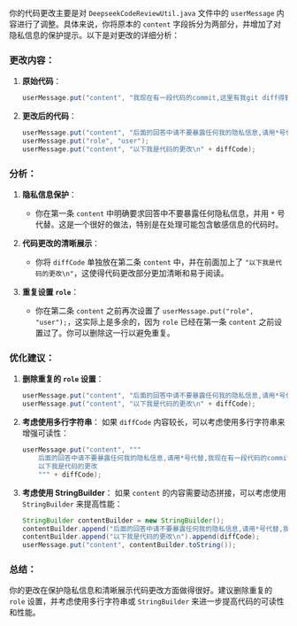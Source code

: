 你的代码更改主要是对 `DeepseekCodeReviewUtil.java` 文件中的 `userMessage` 内容进行了调整。具体来说，你将原本的 `content` 字段拆分为两部分，并增加了对隐私信息的保护提示。以下是对更改的详细分析：

### 更改内容：
1. **原始代码**：
   ```java
   userMessage.put("content", "我现在有一段代码的commit,这里有我git diff得到的结果" + diffCode + ",请你帮我分析一下这段代码的问题,并给出优化建议,同时文档会放在公共网络上,回答中请将隐私信息用****代替");
   ```

2. **更改后的代码**：
   ```java
   userMessage.put("content", "后面的回答中请不要暴露任何我的隐私信息,请用*号代替,我现在有一段代码的commit,这里有我git diff得到的结果,请你帮我分析一下这段代码的问题,并给出优化建议");
   userMessage.put("role", "user");
   userMessage.put("content", "以下我是代码的更改\n" + diffCode);
   ```

### 分析：
1. **隐私信息保护**：
   - 你在第一条 `content` 中明确要求回答中不要暴露任何隐私信息，并用 `*` 号代替。这是一个很好的做法，特别是在处理可能包含敏感信息的代码时。

2. **代码更改的清晰展示**：
   - 你将 `diffCode` 单独放在第二条 `content` 中，并在前面加上了 `"以下我是代码的更改\n"`，这使得代码更改部分更加清晰和易于阅读。

3. **重复设置 `role`**：
   - 你在第二条 `content` 之前再次设置了 `userMessage.put("role", "user");`，这实际上是多余的，因为 `role` 已经在第一条 `content` 之前设置过了。你可以删除这一行以避免重复。

### 优化建议：
1. **删除重复的 `role` 设置**：
   ```java
   userMessage.put("content", "后面的回答中请不要暴露任何我的隐私信息,请用*号代替,我现在有一段代码的commit,这里有我git diff得到的结果,请你帮我分析一下这段代码的问题,并给出优化建议");
   userMessage.put("content", "以下我是代码的更改\n" + diffCode);
   ```

2. **考虑使用多行字符串**：
   如果 `diffCode` 内容较长，可以考虑使用多行字符串来增强可读性：
   ```java
   userMessage.put("content", """
       后面的回答中请不要暴露任何我的隐私信息,请用*号代替,我现在有一段代码的commit,这里有我git diff得到的结果,请你帮我分析一下这段代码的问题,并给出优化建议
       以下我是代码的更改
       """ + diffCode);
   ```

3. **考虑使用 StringBuilder**：
   如果 `content` 的内容需要动态拼接，可以考虑使用 `StringBuilder` 来提高性能：
   ```java
   StringBuilder contentBuilder = new StringBuilder();
   contentBuilder.append("后面的回答中请不要暴露任何我的隐私信息,请用*号代替,我现在有一段代码的commit,这里有我git diff得到的结果,请你帮我分析一下这段代码的问题,并给出优化建议\n");
   contentBuilder.append("以下我是代码的更改\n").append(diffCode);
   userMessage.put("content", contentBuilder.toString());
   ```

### 总结：
你的更改在保护隐私信息和清晰展示代码更改方面做得很好。建议删除重复的 `role` 设置，并考虑使用多行字符串或 `StringBuilder` 来进一步提高代码的可读性和性能。